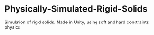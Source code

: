 # Physically-Simulated-Rigid-Solids
Simulation of rigid solids. Made in Unity, using soft and hard constraints physics
